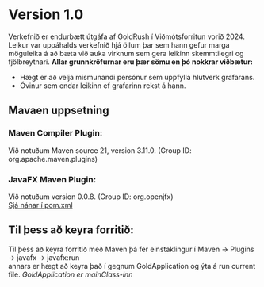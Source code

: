 # Version 1.0

Verkefnið er endurbætt útgáfa af GoldRush í Viðmótsforritun vorið 2024. 
Leikur var uppáhalds verkefnið hjá öllum þar sem hann gefur marga möguleika á að bæta við auka virknum sem gera leikinn skemmtilegri og fjölbreytnari.
**Allar grunnkröfurnar eru þær sömu en þó nokkrar viðbætur:**
- Hægt er að velja mismunandi persónur sem uppfylla hlutverk grafarans.
- Óvinur sem endar leikinn ef grafarinn rekst á hann.
  
## **Mavaen uppsetning**
   ### Maven Compiler Plugin:
  Við notuðum Maven source 21, version 3.11.0. (Group ID: org.apache.maven.plugins)
  ### JavaFX Maven Plugin:
  Við notuðum version 0.0.8. (Group ID: org.openjfx) <br>
  [Sjá nánar í pom.xml](https://github.com/sigrunedda/GoldRush/blob/main/pom.xml)
  
## **Til þess að keyra forritið:** <br>
  Til þess að keyra forritið með Maven þá fer einstaklingur í Maven -> Plugins -> javafx -> javafx:run
  <br> annars er hægt að keyra það í gegnum GoldApplication og ýta á run current file. 
  _GoldApplication er mainClass-inn_
